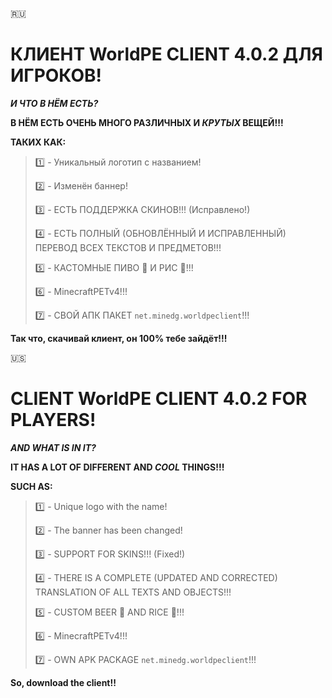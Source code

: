 🇷🇺 
# КЛИЕНТ WorldPE CLIENT 4.0.2 ДЛЯ ИГРОКОВ!

**_И ЧТО В НЁМ ЕСТЬ?_**

**В НЁМ ЕСТЬ ОЧЕНЬ МНОГО РАЗЛИЧНЫХ И _КРУТЫХ_ ВЕЩЕЙ!!!**

**ТАКИХ КАК:**
> 1️⃣ - Уникальный логотип с названием!
>
> 2️⃣ - Изменён баннер!
> 
> 3️⃣ - ЕСТЬ ПОДДЕРЖКА СКИНОВ!!! (Исправлено!)
> 
> 4️⃣ - ЕСТЬ ПОЛНЫЙ (ОБНОВЛЁННЫЙ И ИСПРАВЛЕННЫЙ) ПЕРЕВОД ВСЕХ ТЕКСТОВ И ПРЕДМЕТОВ!!!
> 
> 5️⃣ - КАСТОМНЫЕ ПИВО 🍺 И РИС 🍚!!!
> 
> 6️⃣ - MinecraftPETv4!!!
> 
> 7️⃣ - СВОЙ АПК ПАКЕТ `net.minedg.worldpeclient`!!!

**Так что, скачивай клиент, он 100% тебе зайдёт!!!**

🇺🇸
# CLIENT WorldPE CLIENT 4.0.2 FOR PLAYERS!

**_AND WHAT IS IN IT?_**

**IT HAS A LOT OF DIFFERENT AND _COOL_ THINGS!!!**

**SUCH AS:**
> 1️⃣ - Unique logo with the name!
> 
> 2️⃣ - The banner has been changed!
> 
> 3️⃣ - SUPPORT FOR SKINS!!! (Fixed!)
> 
> 4️⃣ - THERE IS A COMPLETE (UPDATED AND CORRECTED) TRANSLATION OF ALL TEXTS AND OBJECTS!!!
> 
> 5️⃣ - CUSTOM BEER 🍺 AND RICE 🍚!!!
> 
> 6️⃣ - MinecraftPETv4!!!
> 
> 7️⃣ - OWN APK PACKAGE `net.minedg.worldpeclient`!!!

**So, download the client!!**
